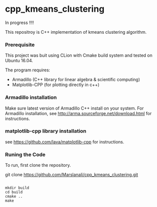 # cpp_kmeans_clustering
In progress !!!!

This repositroy is C++ implementation of kmeans clustering algorithm.

### Prerequisite

This project was buit using CLion with Cmake build system and tested on Ubuntu 16.04.

The program requires:

  - Armadillo (C++ library for linear algebra & scientific computing)
  - Matplotlib-CPP (for plotting directly in c++) 
  
### Armadillo installation

Make sure latest version of Armadillo C++ install on your system. For Armadillo installation, see http://arma.sourceforge.net/download.html for instructions.


### matplotlib-cpp library installation

see https://github.com/lava/matplotlib-cpp for instructions. 

### Runing the Code

To run, first clone the repository.

git clone https://github.com/Marslanali/cpp_kmeans_clustering.git

```

mkdir build
cd build
cmake ..   
make
```

